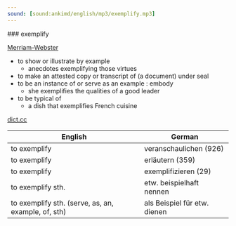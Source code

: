 ```yaml
---
sound: [sound:ankimd/english/mp3/exemplify.mp3]
---
```


\### exemplify

[Merriam-Webster](https://www.merriam-webster.com/dictionary/exemplify)

- to show or illustrate by example
    - anecdotes exemplifying those virtues
- to make an attested copy or transcript of (a document) under seal
- to be an instance of or serve as an example : embody
    - she exemplifies the qualities of a good leader
- to be typical of
    - a dish that exemplifies French cuisine

[dict.cc](https://www.dict.cc/exemplify)

| English        | German       |
| -------------- | ------------ |
| to exemplify | veranschaulichen (926) |
| to exemplify | erläutern (359) |
| to exemplify | exemplifizieren (29) |
| to exemplify sth. | etw. beispielhaft nennen |
| to exemplify sth. (serve, as, an, example, of, sth) | als Beispiel für etw. dienen |
